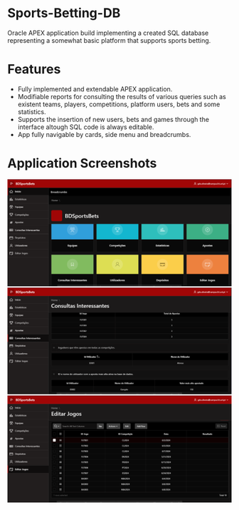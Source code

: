 # Sports-Betting-DB
Oracle APEX application build implementing a created SQL database representing a somewhat basic platform that supports sports betting.

# Features
- Fully implemented and extendable APEX application.
- Modifiable reports for consulting the results of various queries such as existent teams, players, competitions, platform users, bets and some statistics.
- Supports the insertion of new users, bets and games through the interface altough SQL code is always editable.
- App fully navigable by cards, side menu and breadcrumbs.

# Application Screenshots
![Home Page](img/img1.png)
![Interesting Queries - Examples of Queries](img/img2.png)
![Game Edition Screen](img/img3.png)

